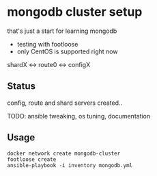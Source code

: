 # mongodb cluster setup

that's just a start for learning mongodb

* testing with footloose
* only CentOS is supported right now

shardX <-> route0 <-> configX

## Status

config, route and shard servers created..

TODO:
ansible tweaking, os tuning, documentation


## Usage

    docker network create mongodb-cluster
    footloose create
    ansible-playbook -i inventory mongodb.yml

